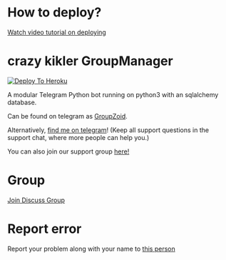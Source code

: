 # How to deploy?
[Watch video tutorial on deploying](https://youtu.be/gXXFpTAk6Vo)

# crazy kikler GroupManager

[![Deploy To Heroku](https://www.herokucdn.com/deploy/button.svg)](https://dashboard.heroku.com/new?template=https%3A%2F%2Fgithub.com%2FCrazybot7717%2Fcrazy)

A modular Telegram Python bot running on python3 with an sqlalchemy database.

Can be found on telegram as [GroupZoid](https://t.me/groupzoidbot).

Alternatively, [find me on telegram](https://t.me/divyansh_choudhary)! (Keep all support questions in the support chat, where more people can help you.)

You can also join our support group [here!](https://t.me/groupzoidbot)

# Group
[Join Discuss Group](https://t.me/groupzoidsupport)

# Report error
Report your problem along with your name to [this person](https://t.me/divyansh_choudhary)
